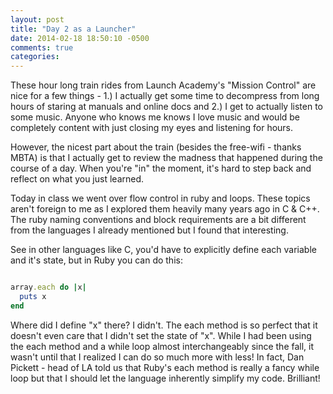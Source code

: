 ```yaml
---
layout: post
title: "Day 2 as a Launcher"
date: 2014-02-18 18:50:10 -0500
comments: true
categories:
---
```


These hour long train rides from Launch Academy's "Mission Control" are nice for a few things - 1.) I actually get some time to decompress from long hours of staring at manuals and online docs and 2.) I get to actually listen to some music.  Anyone who knows me knows I love music and would be completely content with just closing my eyes and listening for hours.

However, the nicest part about the train (besides the free-wifi - thanks MBTA) is that I actually get to review the madness that happened during the course of a day.  When you're "in" the moment, it's hard to step back and reflect on what you just learned.

Today in class we went over flow control in ruby and loops.  These topics aren't foreign to me as I explored them heavily many years ago in C & C++.  The ruby naming conventions and block requirements are a bit different from the languages I already mentioned but I found that interesting.

See in other languages like C, you'd have to explicitly define each variable and it's state, but in Ruby you can do this:

``` ruby Blocks

array.each do |x|
  puts x
end

```

Where did I define "x" there?  I didn't.  The each method is so perfect that it doesn't even care that I didn't set the state of "x".  While I had been using the each method and a while loop almost interchangeably since the fall, it wasn't until that I realized I can do so much more with less!  In fact, Dan Pickett - head of LA told us that Ruby's each method is really a fancy while loop but that I should let the language inherently simplify my code.  Brilliant!
